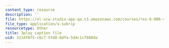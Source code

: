 ```yaml
---
content_type: resource
description: ''
file: https://ol-ocw-studio-app-qa.s3.amazonaws.com/courses/res-6-006-video-demonstrations-in-lasers-and-optics-spring-2008/321df8f5c6c75fd88dfa5d4c1cf888da_Iqp7NxnwaGY.vtt
file_type: application/x-subrip
resourcetype: Other
title: 3play caption file
uid: 321df8f5-c6c7-5fd8-8dfa-5d4c1cf888da
---
```

